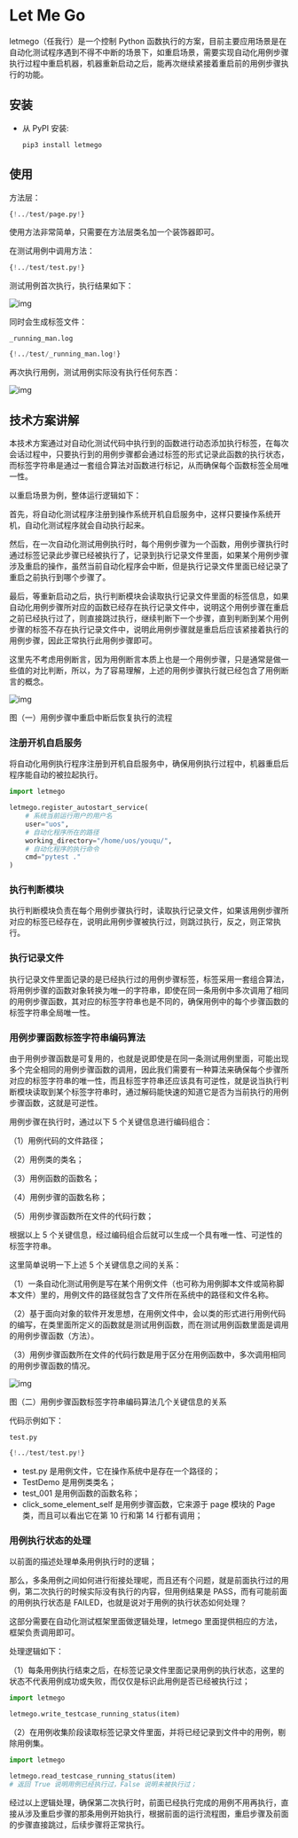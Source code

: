 # Let Me Go

letmego（任我行）是一个控制 Python 函数执行的方案，目前主要应用场景是在自动化测试程序遇到不得不中断的场景下，如重启场景，需要实现自动化用例步骤执行过程中重启机器，机器重新启动之后，能再次继续紧接着重启前的用例步骤执行的功能。

## 安装

- 从 PyPI 安装:

  ```shel
  pip3 install letmego
  ```

## 使用

方法层：

```python
{!../test/page.py!}
```

使用方法非常简单，只需要在方法层类名加一个装饰器即可。

在测试用例中调用方法：

```python
{!../test/test.py!}
```

测试用例首次执行，执行结果如下：

![img](./img/3.png)

同时会生成标签文件：

`_running_man.log`

```python
{!../test/_running_man.log!}
```

再次执行用例，测试用例实际没有执行任何东西：

![img](./img/4.png)

## 技术方案讲解

本技术方案通过对自动化测试代码中执行到的函数进行动态添加执行标签，在每次会话过程中，只要执行到的用例步骤都会通过标签的形式记录此函数的执行状态，而标签字符串是通过一套组合算法对函数进行标记，从而确保每个函数标签全局唯一性。

以重启场景为例，整体运行逻辑如下：

首先，将自动化测试程序注册到操作系统开机自启服务中，这样只要操作系统开机，自动化测试程序就会自动执行起来。

然后，在一次自动化测试用例执行时，每个用例步骤为一个函数，用例步骤执行时通过标签记录此步骤已经被执行了，记录到执行记录文件里面，如果某个用例步骤涉及重启的操作，虽然当前自动化程序会中断，但是执行记录文件里面已经记录了重启之前执行到哪个步骤了。

最后，等重新启动之后，执行判断模块会读取执行记录文件里面的标签信息，如果自动化用例步骤所对应的函数已经存在执行记录文件中，说明这个用例步骤在重启之前已经执行过了，则直接跳过执行，继续判断下一个步骤，直到判断到某个用例步骤的标签不存在执行记录文件中，说明此用例步骤就是重启后应该紧接着执行的用例步骤，因此正常执行此用例步骤即可。

这里先不考虑用例断言，因为用例断言本质上也是一个用例步骤，只是通常是做一些值的对比判断，所以，为了容易理解，上述的用例步骤执行就已经包含了用例断言的概念。

![img](./img/1.png)

图（一）用例步骤中重启中断后恢复执行的流程

### 注册开机自启服务

将自动化用例执行程序注册到开机自启服务中，确保用例执行过程中，机器重启后程序能自动的被拉起执行。

```python
import letmego

letmego.register_autostart_service(
    # 系统当前运行用户的用户名
    user="uos",
    # 自动化程序所在的路径
    working_directory="/home/uos/youqu/",
    # 自动化程序的执行命令
    cmd="pytest ."
)
```

### 执行判断模块

执行判断模块负责在每个用例步骤执行时，读取执行记录文件，如果该用例步骤所对应的标签已经存在，说明此用例步骤被执行过，则跳过执行，反之，则正常执行。

### 执行记录文件

执行记录文件里面记录的是已经执行过的用例步骤标签，标签采用一套组合算法，将用例步骤的函数对象转换为唯一的字符串，即使在同一条用例中多次调用了相同的用例步骤函数，其对应的标签字符串也是不同的，确保用例中的每个步骤函数的标签字符串全局唯一性。

### 用例步骤函数标签字符串编码算法

由于用例步骤函数是可复用的，也就是说即使是在同一条测试用例里面，可能出现多个完全相同的用例步骤函数的调用，因此我们需要有一种算法来确保每个步骤所对应的标签字符串的唯一性，而且标签字符串还应该具有可逆性，就是说当执行判断模块读取到某个标签字符串时，通过解码能快速的知道它是否为当前执行的用例步骤函数，这就是可逆性。

用例步骤在执行时，通过以下 5 个关键信息进行编码组合：

（1）用例代码的文件路径；

（2）用例类的类名；

（3）用例函数的函数名；

（4）用例步骤的函数名称；

（5）用例步骤函数所在文件的代码行数；

根据以上 5 个关键信息，经过编码组合后就可以生成一个具有唯一性、可逆性的标签字符串。

这里简单说明一下上述 5 个关键信息之间的关系：

（1）一条自动化测试用例是写在某个用例文件（也可称为用例脚本文件或简称脚本文件）里的，用例文件的路径就包含了文件所在系统中的路径和文件名称。

（2）基于面向对象的软件开发思想，在用例文件中，会以类的形式进行用例代码的编写，在类里面所定义的函数就是测试用例函数，而在测试用例函数里面是调用的用例步骤函数（方法）。

（3）用例步骤函数所在文件的代码行数是用于区分在用例函数中，多次调用相同的用例步骤函数的情况。

![img](./img/2.png)

图（二）用例步骤函数标签字符串编码算法几个关键信息的关系

代码示例如下：

`test.py`

```python
{!../test/test.py!}
```

- test.py 是用例文件，它在操作系统中是存在一个路径的；
- TestDemo 是用例类类名；
- test_001 是用例函数的函数名称；
- click_some_element_self 是用例步骤函数，它来源于 page 模块的 Page 类，而且可以看出它在第 10 行和第 14 行都有调用；

### 用例执行状态的处理

以前面的描述处理单条用例执行时的逻辑；

那么，多条用例之间如何进行衔接处理呢，而且还有个问题，就是前面执行过的用例，第二次执行的时候实际没有执行的内容，但用例结果是 PASS，而有可能前面的用例执行状态是 FAILED，也就是说对于用例的执行状态如何处理？

这部分需要在自动化测试框架里面做逻辑处理，letmego 里面提供相应的方法，框架负责调用即可。

处理逻辑如下：

（1）每条用例执行结束之后，在标签记录文件里面记录用例的执行状态，这里的状态不代表用例成功或失败，而仅仅是标识此用例是否已经被执行过；

```py
import letmego

letmego.write_testcase_running_status(item)
```

（2）在用例收集阶段读取标签记录文件里面，并将已经记录到文件中的用例，剔除用例集。

```py
import letmego

letmego.read_testcase_running_status(item)
# 返回 True 说明用例已经执行过，False 说明未被执行过；
```

经过以上逻辑处理，确保第二次执行时，前面已经执行完成的用例不用再执行，直接从涉及重启步骤的那条用例开始执行，根据前面的运行流程图，重启步骤及前面的步骤直接跳过，后续步骤将正常执行。